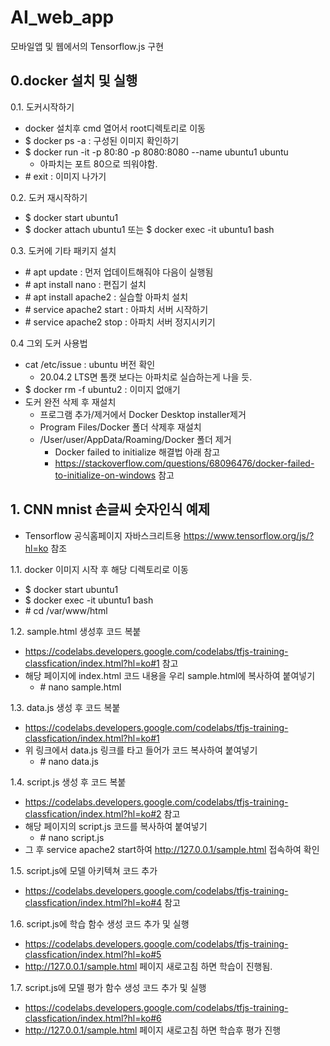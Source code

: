 # AI_web_app

모바일앱 및 웹에서의 Tensorflow.js 구현

## 0.docker 설치 및 실행

0.1. 도커시작하기
- docker 설치후 cmd 열어서 root디렉토리로 이동
- $ docker ps -a  : 구성된 이미지 확인하기
- $ docker run -it -p 80:80 -p 8080:8080 --name ubuntu1 ubuntu
  - 아파치는 포트 80으로 띄워야함.
- \# exit :  이미지 나가기

0.2. 도커 재시작하기
- $ docker start ubuntu1
- $ docker attach ubuntu1 또는 $ docker exec -it ubuntu1 bash

0.3. 도커에 기타 패키지 설치
- \# apt update : 먼저 업데이트해줘야 다음이 실행됨
- \# apt install nano : 편집기 설치
- \# apt install apache2 : 실습할 아파치 설치
- \# service apache2 start  : 아파치 서버 시작하기
- \# service apache2 stop : 아파치 서버 정지시키기

0.4 그외 도커 사용법
- cat /etc/issue  :  ubuntu 버전 확인
  - 20.04.2 LTS면 톰캣 보다는 아파치로 실습하는게 나을 듯. 
- $ docker rm -f ubuntu2 :  이미지 없애기
- 도커 완전 삭제 후 재설치
  - 프로그램 추가/제거에서 Docker Desktop installer제거
  - Program Files/Docker 폴더 삭제후 재설치
  - /User/user/AppData/Roaming/Docker 폴더 제거
    - Docker failed to initialize 해결법 아래 참고
    - https://stackoverflow.com/questions/68096476/docker-failed-to-initialize-on-windows 참고


## 1. CNN mnist 손글씨 숫자인식 예제
- Tensorflow 공식홈페이지 자바스크리트용 https://www.tensorflow.org/js/?hl=ko 참조
  
1.1. docker 이미지 시작 후 해당 디렉토리로 이동
- $ docker start ubuntu1
- $ docker exec -it ubuntu1 bash
- \# cd /var/www/html

1.2. sample.html 생성후 코드 복붙
- https://codelabs.developers.google.com/codelabs/tfjs-training-classfication/index.html?hl=ko#1 참고
- 해당 페이지에 index.html 코드 내용을 우리 sample.html에 복사하여 붙여넣기
  - \# nano sample.html

1.3. data.js 생성 후 코드 복붙
- https://codelabs.developers.google.com/codelabs/tfjs-training-classfication/index.html?hl=ko#1 
- 위 링크에서 data.js 링크를 타고 들어가 코드 복사하여 붙여넣기
  - \# nano data.js 

1.4. script.js 생성 후 코드 복붙
- https://codelabs.developers.google.com/codelabs/tfjs-training-classfication/index.html?hl=ko#2 참고
- 해당 페이지의 script.js 코드를 복사하여 붙여넣기
  - \# nano script.js
- 그 후 service apache2 start하여 http://127.0.0.1/sample.html 접속하여 확인

1.5. script.js에 모델 아키텍쳐 코드 추가
- https://codelabs.developers.google.com/codelabs/tfjs-training-classfication/index.html?hl=ko#4 참고

1.6. script.js에 학습 함수 생성 코드 추가 및 실행
- https://codelabs.developers.google.com/codelabs/tfjs-training-classfication/index.html?hl=ko#5
- http://127.0.0.1/sample.html 페이지 새로고침 하면 학습이 진행됨.

1.7. script.js에 모델 평가 함수 생성 코드 추가 및 실행
- https://codelabs.developers.google.com/codelabs/tfjs-training-classfication/index.html?hl=ko#6
- http://127.0.0.1/sample.html 페이지 새로고침 하면 학습후 평가 진행
  
